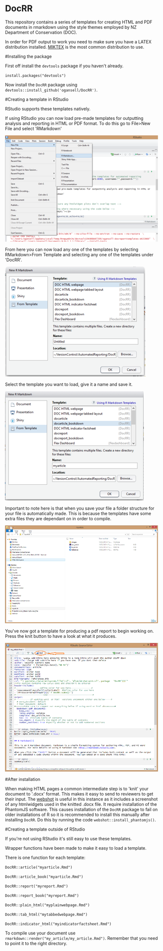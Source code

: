 # DocRR

This repository contains a series of templates for creating HTML and PDF documents in rmarkdown using the style themes employed by NZ Department of Conservation (DOC).

In order for PDF output to work you need to make sure you have a LATEX distribution installed. [MIKTEX](https://miktex.org/) is the most common distribution to use.

#Installing the package

First off install the ``devtools`` package if you haven't already.

``install.packages("devtools")``

Now install the ``DocRR`` package using ``devtools::install_github('ogansell/DocRR')``.

#Creating a template in RStudio

RStudio supports these templates natively. 

If using RStudio you can now load pre-made templates for outputting analysis and reporting in HTML or PDF format. To do this go to
File>New File and select 'RMarkdown'

![](rmarkdown1.bmp)


From here you can now load any one of the templates by selecting 
RMarkdown>From Template and selecting any one of the templates under 'DocRR'.


![](rmarkdown2.bmp)



Select the template you want to load, give it a name and save it. 


![](rmarkdown3.bmp)



Important to note here is that when you save your file a folder structure for your file is automatically made. This is because the templates have some extra files they are dependant on in order to compile.


![](rmarkdown4.bmp)



You've now got a template for producing a pdf report to begin working on.
Press the knit button to have a look at what it produces. 


![](rmarkdown8.bmp)

#After installation

When making HTML pages a common intermediate step is to 'knit' your document to '.docx' format. This makes it easy to send to reviewers to get their input. The [webshot](https://cran.r-project.org/web/packages/webshot/vignettes/intro.html) is useful in this instance as it includes a screenshot of any htmlwidgets used in the knitted .docx file. It require installation of the PhantomJS software. This causes installation of the ``DocRR`` package to fail on older installations of R so it is recommended to install this manually after installing ``DocRR``. Do this by running the code ``webshot::install_phantomjs()``.


#Creating a template outside of RStudio


If you're not using RStudio it's still easy to use these templates.

Wrapper functions have been made to make it easy to load a template.

There is one function for each template:

``DocRR::article("myarticle.Rmd")``

``DocRR::article_book("myarticle.Rmd")``

``DocRR::report("myreport.Rmd")``

``DocRR::report_book("myreport.Rmd")``

``DocRR::plain_html("myplainwebpage.Rmd")``

``DocRR::tab_html("mytabbedwebpage.Rmd")``

``DocRR::indicator_html("myindicatorfactsheet.Rmd")``


To compile use your document use ``rmarkdown::render("my_article/my_article.Rmd")``. Remember that you need to point it to the right directory.


